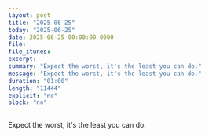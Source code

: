 ```yaml
---
layout: post
title: "2025-06-25"
today: "2025-06-25"
date: 2025-06-25 00:00:00 0000
file:
file_itunes:
excerpt:
summary: "Expect the worst, it's the least you can do."
message: "Expect the worst, it's the least you can do."
duration: "01:00"
length: "11444"
explicit: "no"
block: "no"
---
```

Expect the worst, it's the least you can do.

